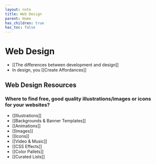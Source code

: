 ```yaml
---
layout: note
title: Web Design
parent: Home
has_children: true
has_toc: false
---
```


# Web Design

- [[The differences between development and design]]
- In design, you [[Create Affordances]]

## Web Design Resources

### Where to find free, good quality illustrations/images or icons for your websites?

- [[Illustrations]]
- [[Backgrounds & Banner Templates]]
- [[Animations]]
- [[Images]]
- [[Icons]]
- [[Video & Music]]
- [[CSS Effects]]
- [[Color Pallets]]
- [[Curated Lists]]
